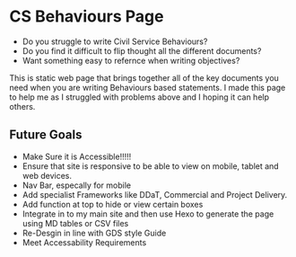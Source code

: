 # CS Behaviours Page

- Do you struggle to write Civil Service Behaviours?
- Do you find it difficult to flip thought all the different documents?
- Want something easy to refernce when writing objectives?

This is static web page that brings together all of the key documents you need when you are writing Behaviours based statements.
I made this page to help me as I struggled with problems above and I hoping it can help others.

## Future Goals
- Make Sure it is Accessible!!!!! 
- Ensure that site is responsive to be able to view on mobile, tablet and web devices.
- Nav Bar, especally for mobile
- Add specialist Frameworks like DDaT, Commercial and Project Delivery.
- Add function at top to hide or view certain boxes
- Integrate in to my main site and then use Hexo to generate the page using MD tables or CSV files
- Re-Desgin in line with GDS style Guide
- Meet Accessability Requirements

